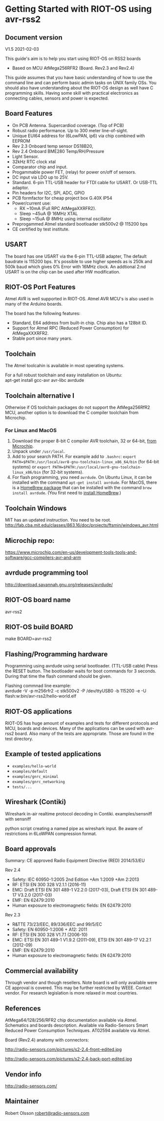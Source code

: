 Getting Started with RIOT-OS using avr-rss2
===========================================

Document version
----------------
V1.5 2021-02-03

This guide's aim is to help you start using RIOT-OS on RSS2 boards
* Based on MCU AtMega256RFR2 (Board. Rev2.3 and Rev2.4)

This guide assumes that you have basic understanding of how to use the 
command line and can perform basic admin tasks on UNIX family OSs. You
should also have understanding about the RIOT-OS design as well have C
programming skills. Having some skill with practical electronics as
connecting cables, sensors and power is expected.

Board Features
---------------
* On PCB Antenna. Supercardiod coverage. (Top of PCB)
* Robust radio performance. Up to 300 meter line-of-sight.
* Unique EUI64 address for (6LowPAN, ip6) via chip combined with EEPROM
* Rev 2.3 Onboard temp sensor DS18B20,
* Rev 2.4 Onboard BME280 Temp/RH/Pressure
* Light Sensor.
* 32kHz RTC clock xtal
* Comparator chip and input. 
* Progammable power FET, (relay) for power on/off of sensors.
* DC input via LDO up to 25V.
* Standard. 6-pin TTL-USB header for FTDI cable for USART.
  Or USB-TTL adaptor.
* Pin headers for I2C, SPI, ADC, GPIO
* PCB formfactor for cheap project box G.40X IP54
* Power/current use:
  * RX ~10mA (Full RPC AtMegaXXRFR2). 
  * Sleep ~45uA @ 16MHz XTAL
  * Sleep ~15uA @  8MHz using internal oscillator
* Preprogammed Atmel standard bootloader stk500v2 @ 115200 bps 
* CE certified by test institute.

USART 
-----
The board has one USART via the 6-pin TTL-USB adapter, The default
baudrate is 115200 bps. It's possible to use higher speeds as is 250k
and 500k baud which gives 0% Error with 16MHz clock. 
An addtional 2:nd USART is on the chip can be used after HW modification.

RIOT-OS Port Features
---------------------
Atmel AVR is well supported in RIOT-OS. Atmel AVR MCU's is also used
in many of the Arduino boards.

The board has the following features:
* Standard, E64 address from built-in chip. Chip also has a 128bit ID.
* Support for Atmel RPC (Reduced Power Consumption) for AtMegaXXXRFR2. 
* Stable port since many years.

Toolchain
---------
The Atmel toolcahin is available in most operating systems.

For a full robust toolchain and easy installation on Ubuntu:\
apt-get install gcc-avr avr-libc avrdude

Toolchain alternative I
-----------------------
Otherwise if OS toolchain packages do not support the AtMega256RfR2
MCU, another option is to download the C compiler toolchain from
Microchip.

### For Linux and MacOS

1. Download the proper 8-bit C compiler AVR toolchain, 32 or 64-bit,
   [from Microchip](https://www.microchip.com/mplab/avr-support/avr-and-arm-toolchains-c-compilers).
2. Unpack under `/usr/local`.
3. Add to your search PATH. For example add to `.bashrc`: `export PATH=$PATH:/usr/local/avr8-gnu-toolchain-linux_x86_64/bin` (for 64-bit systems) or `export PATH=$PATH:/usr/local/avr8-gnu-toolchain-linux_x86/bin` (for 32-bit systems).
4. For flash programming, you need `avrdude`. On Ubuntu Linux, it can be installed with the command
`apt-get install avrdude`. For MacOS, there is a [HomeBrew
package](https://formulae.brew.sh/formula/avrdude#default) that can be
installed with the command `brew install avrdude`. (You first need to
[install HomeBrew](https://brew.sh).)


Toolchain Windows
-----------------
MIT has an updated instruction. You need to be root.\
http://fab.cba.mit.edu/classes/863.16/doc/projects/ftsmin/windows_avr.html

Microchip repo:
---------------
https://www.microchip.com/en-us/development-tools-tools-and-software/gcc-compilers-avr-and-arm

avrdude programming tool
------------------------
http://download.savannah.gnu.org/releases/avrdude/

RIOT-OS board name
------------------
avr-rss2

RIOT-OS build BOARD
--------------------
make BOARD=avr-rss2

Flashing/Programming hardware
------------------------------
Programming using avrdude using serial bootloader. (TTL-USB cable)
Press the RESET button. The bootloader waits for boot commands for 3 seconds.
During that time the flash command should be given.

Flashing commnad line example:\
avrdude -V -p m256rfr2 -c stk500v2  -P /dev/ttyUSB0 -b 115200 -e -U flash:w:bin/avr-rss2/hello-world.elf


RIOT-OS applications
--------------------
RIOT-OS has huge amount of examples and tests for different
protocols and MCU, boards and devices. Many of the applications
can be used with avr-rss2 board. Also many of the tests are
appropriate. Those are found in the test directory.

Example of tested applications
------------------------------
* `examples/hello-world`
* `examples/default`
* `examples/gnrc_minimal`
* `examples/gnrc_networking`
* `tests/...`

Wireshark (Contiki)
-------------------
Wireshark in-air realtime protocol decoding in Contiki.
examples/sensniff with sensniff

python script creating a named pipe as wireshark input. Be aware of 
restrictions in 6LoWPAN compression format.


Board approvals
---------------
 Summary: CE approved Radio Equipment Directive (RED) 2014/53/EU

Rev 2.4
* Safety: IEC 60950-1:2005 2nd Edition +Am 1:2009 +Am 2:2013
* RF: ETSI EN 300 328 V2.1.1 (2016-11)
* EMC: Draft ETSI EN 301 489-1 V2.2.0 (2017-03), 
  Draft ETSI EN 301 489-17 V3.2.0 (2017-03)
* EMF: EN 62479:2010
* Human exposure to electromagnetic fields: EN 62479:2010 

Rev 2.3
* R&TTE 73/23/EEC, 89/336/EEC and 99/5/EC
* Safety: EN 60950-1:2006 + A12: 2011
* RF: ETSI EN 300 328 V1.7.1 (2006-10)
* EMC: ETSI EN 301 489-1 V1.9.2 (2011-09), ETSI EN 301 489-17 V2.2.1 (2012-09)
* EMF: EN 62479:2010
* Human exposure to electromagnetic fields: EN 62479:2010 

Commercial availability
------------------------
Through vendor and though resellers. Note board is will only available 
were CE approval is covered. This may be further restricted by WEEE.
Contact vendor. For research legislation is more relaxed in most 
countries.

References
----------
AtMega64/128/256/RFR2 chip documentation available via Atmel.
Schematics and boards description. Available via Radio-Sensors
Smart Reduced Power Consumption Techniques. AT02594 available via Atmel.

Board (Rev2.4) anatomy with connectors:

http://radio-sensors.com/pictures/s2-2.4-front-edited.jpg

http://radio-sensors.com/pictures/s2-2.4-back-port-edited.jpg

Vendor info
-----------
http://radio-sensors.com/

Maintainer
----------
Robert Olsson <robert@radio-sensors.com>
